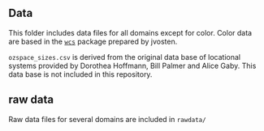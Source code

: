 ## Data 

This folder includes data files for all domains except for color. Color data are based in the [`wcs`]( https://rdrr.io/github/jvosten/wcs/ )  package prepared by jvosten.

`ozspace_sizes.csv` is derived from the original data base of locational systems provided by Dorothea Hoffmann, Bill Palmer and Alice Gaby. This data base is not included in this repository.

## raw data
Raw data files for several domains are included in `rawdata/`

